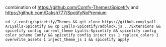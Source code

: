 combination of https://github.com/Comfy-Themes/Spicetify and https://github.com/Daksh777/SpotifyNoPremium

`cd ~/.config/spicetify/Themes && git clone https://github.com/Lyall-A/Lyalls-Spicetify && cp Lyalls-Spicetify/adblock.js ../Extensions && spicetify config current_theme Lyalls-Spicetify && spicetify config color_scheme Comfy && spicetify config inject_css 1 replace_colors 1 overwrite_assets 1 inject_theme_js 1 && spicetify apply`
